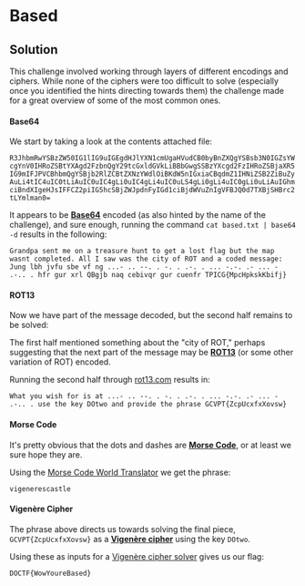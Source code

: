# Based


## Solution

This challenge involved working through layers of different encodings and ciphers.  While none of the ciphers were too difficult to solve (especially once you identified the hints directing towards them) the challenge made for a great overview of some of the most common ones.

#### Base64

We start by taking a look at the contents attached file:

`R3JhbmRwYSBzZW50IG1lIG9uIGEgdHJlYXN1cmUgaHVudCB0byBnZXQgYSBsb3N0IGZsYWcgYnV0IHRoZSBtYXAgd2FzbnQgY29tcGxldGVkLiBBbGwgSSBzYXcgd2FzIHRoZSBjaXR5IG9mIFJPVCBhbmQgYSBjb2RlZCBtZXNzYWdlOiBKdW5nIGxiaCBqdmZ1IHNiZSB2ZiBuZyAuLi4tIC4uIC0tLiAuIC0uIC4gLi0uIC4gLi4uIC0uLS4gLi0gLi4uIC0gLi0uLiAuIGhmciBndXIgeHJsIFFCZ2piIG5hcSBjZWJpdnFyIGd1ciBjdWVuZnIgVFBJQ0d7TXBjSHBrc2tLYmlman0=`

It appears to be [**Base64**](https://en.wikipedia.org/wiki/Base64) encoded (as also hinted by the name of the challenge), and sure enough, running the command `cat based.txt | base64 -d` results in the following:

`Grandpa sent me on a treasure hunt to get a lost flag but the map wasnt completed. All I saw was the city of ROT and a coded message: Jung lbh jvfu sbe vf ng ...- .. --. . -. . .-. . ... -.-. .- ... - .-.. . hfr gur xrl QBgjb naq cebivqr gur cuenfr TPICG{MpcHpkskKbifj}`

#### ROT13

Now we have part of the message decoded, but the second half remains to be solved:

The first half mentioned something about the "city of ROT," perhaps suggesting that the next part of the message may be [**ROT13**](https://en.wikipedia.org/wiki/ROT13) (or some other variation of ROT) encoded.

Running the second half through [rot13.com](https://rot13.com) results in:

`What you wish for is at ...- .. --. . -. . .-. . ... -.-. .- ... - .-.. . use the key DOtwo and provide the phrase GCVPT{ZcpUcxfxXovsw}`

#### Morse Code

It's pretty obvious that the dots and dashes are [**Morse Code**](https://en.wikipedia.org/wiki/Morse_code), or at least we sure hope they are.

Using the [Morse Code World Translator](https://morsecode.world/international/translator.html) we get the phrase:

`vigenerescastle`

#### Vigenère Cipher

The phrase above directs us towards solving the final piece, `GCVPT{ZcpUcxfxXovsw}` as a [**Vigenère cipher**](https://en.wikipedia.org/wiki/Vigenère_cipher) using the key `DOtwo`.

Using these as inputs for a [Vigenère cipher solver](https://www.boxentriq.com/code-breaking/vigenere-cipher) gives us our flag:

`DOCTF{WowYoureBased}`
